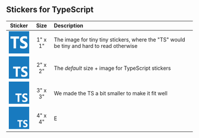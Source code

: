 ## Stickers for TypeScript

| Sticker       | Size           | Description |
| ----------------- |:-------------:| :----- |
| <img src="images/1x1 Inch.png" width=60 height=60> | 1" x 1" | The image for tiny tiny stickers, where the "TS" would be tiny and hard to read otherwise |
| <img src="images/2x2 Inches.png" width=60 height=60> | 2" x 2" | The *default* size + image for TypeScript stickers |
| <img src="images/3x3 Inches.png" width=60 height=60> | 3" x 3" | We made the TS a bit smaller to make it fit well |
| <img src="images/4x4 Inches.png" width=60 height=60> | 4" x 4" | E |

